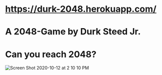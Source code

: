 # https://durk-2048.herokuapp.com/
# A 2048-Game by Durk Steed Jr.

# Can you reach 2048?

![Screen Shot 2020-10-12 at 2 10 10 PM](https://user-images.githubusercontent.com/39470477/95777922-16604380-0c95-11eb-8f12-aeb7bfb7fccc.png)
